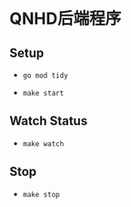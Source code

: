 # QNHD后端程序

## Setup

- `go mod tidy`

- `make start`

## Watch Status

- `make watch`

## Stop

- `make stop`